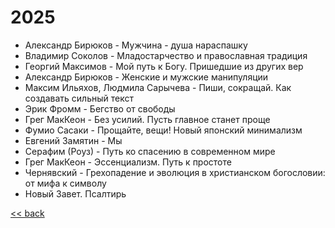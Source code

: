# 2025

- Александр Бирюков - Мужчина - душа нараспашку
- Владимир Соколов - Младостарчество и православная традиция
- Георгий Максимов - Мой путь к Богу. Пришедшие из других вер
- Александр Бирюков - Женские и мужские манипуляции
- Максим Ильяхов, Людмила Сарычева - Пиши, сокращай. Как создавать сильный текст
- Эрик Фромм - Бегство от свободы
- Грег МакКеон - Без усилий. Пусть главное станет проще
- Фумио Сасаки - Прощайте, вещи! Новый японский минимализм
- Евгений Замятин - Мы
- Серафим (Роуз) - Путь ко спасению в современном мире
- Грег МакКеон - Эссенциализм. Путь к простоте
- Чернявский - Грехопадение и эволюция в христианском богословии: от мифа к символу
- Новый Завет. Псалтирь

[<< back](README.md)
